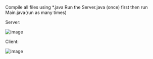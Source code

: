 Compile all files using *.java
Run the Server.java (once) first then run Main.java(run as many times)

Server:

![image](https://cloud.githubusercontent.com/assets/22137048/20648615/db9db252-b4a3-11e6-9f92-0a89cd400fbb.png)

Client:

![image](https://cloud.githubusercontent.com/assets/22137048/20648621/02002236-b4a4-11e6-9e00-2e80898f0c56.png)

